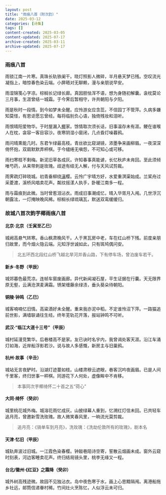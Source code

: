 ```yaml
---
layout: post
title: "雨痕八首（附次韵）"
date: 2025-03-12
categories: [诗集]
tags: []
content-created: 2025-03-05
content-updated: 2025-07-17
archive-created: 2025-03-11
archive-updated: 2025-07-17
---
```


### <span class="authorspan linyuye0">雨痕八首</span>

雨锁江南一片寒。真珠长轨铁阑干。晓灯照影人微碎，半月悬天梦已残。空叹流光凝指上，暗惊春色染云端。小屏晤对无聊赖，漫与亲朋说早安。

雨湿锦笺心字凉。棕榈长记绿长廊。真因胆怯浑不语，想为身随初解囊。衾枕莫论三月事，生涯曾结一城霜。于今霁后暂相守，许共朝阳与夕阳。

雨是秋时一段情。到今如梦未全醒。应怜游女应含蕊，不信园丁不管萍。久病多嫌知莫怪，有恩讵愿忘曾经。每将临别负心语，独倚残妆和泪听。

雨恨晴阳爱物华。于时屋漏入<u>椰</u>家。馀情取次须长话，旧事温存未有涯。鲠在谁喉人在枕，衾容一客目容沙。夜寒阴湿小窗闭，几点昏灯噪暮鸦。

雨问晴熏能几时。东君乍绿最高枝。青丝欲比窥湖镜，浓墨争来画柳眉。一夜深深倚怀抱，双肩默默弄枰棋。于今缱绻无嗔怨，不可知心或可移。

雨扫寒枝不剩梅。新泥旧草各成灰。许知春事真能谑，长忆秋庐未肯回。至此须倾唯芍药，从来带刺是玫瑰。歧途有结无人解，付与天风试剪裁。

雨霁疏灯碎晓城。初青垂柳绕<u>滇</u>樱。云怜广宇晴方好，水爱重溟渠始成。兰桨舟过采菱渡，溪桥风唱卖花声。粼纹摇漾人执手，卧暖江南多一程。

雨与霜痕到此微。当时曾惹泪沾衣。雨成旧事潮成忆，晴入华胥月入闱。几世浮沉朝露泫，一灯掩映晚风稀。棕榈长绿琉璃瓦，默送双鸾缓缓归。

### <span class="authorspan xizhi896">故城八首次韵芋椰雨痕八首</span>

#### 北京·北京（壬寅至乙巳）

城阙高悬气转寒。香山枫肃晚风干。人于黑瓦房中老，车在红山桥下残。前度亲朋归故里，而今烟火隐云端。元知浮世诚如此，只有斑鸠偶问安。

> 北五环西北段红山桥飞越北旱河并香山路，下有停车场，曾泊废车若干。

#### 新乡·冬野（甲辰）

城郊暮色最荒凉。连帧车窗废画廊。异代新闻凝石屋，平生证据在行囊。天无限界原无壑，云满沧溟麦满霜。锈架缠藤余绿渍，垂头葵朵待朝阳。

#### 铜陵·钟鸣（乙巳）

城客喃喃忆旧情。高粱酒好未全醒。重来我亦泥中稻，不定谁怜沼下萍。一路猫追前世影，满墙联诵往生经。终年芜轨花开落，报站钟鸣不可听。

#### 武汉·“临江大道十三号”（甲辰）

城村延漫竞繁华。后巷楼高不是家。友已诀时名宇内，我曾谒处客天涯。沿江车涌灯如海，近岸船浮影若沙。说与故人多感慨，新房主与旧巢鸦。

#### 杭州·故事（辛丑）

城站无言夜酽时。沿湖灯迹蔓如枝。山楼肃穆云遮眼，巷客沉吟夜画眉。已是人间千里客，终归世事一枰棋。同游花下人何处，虚像眸中不肯移。

> 本事同次芋椰绮怀二十首之五“荷心”

#### 大同·绮怀（癸卯）

城里桃花城外梅。城溶花雨忆成灰。山披绿幕人重到，忆溯红灯信未回。已共轻车追月亮，曾邀新雪洗玫瑰。故人微笑春风里，一晌流光莫剪裁。

> 追月亮：《骑单车到月亮》，洗玫瑰：《洗劫伦敦所有的玫瑰》，剧本名

#### 天津·忆旧（甲辰）

城轨奔波过旧城。一江霞色染春樱。钟敲巷陌诗空寄，誓散云烟画未成。窗外云窥时刻表，河边客睡卖花声。终归结局镜头里，桃李无缘又一程。

#### 台北/徽州·《红豆》之霜降（癸卯）

城外树高残迹微。故园不见独沾衣。岛中夜色寒于水，画上心思黯隔闱。离港船拖乡社远，邮筒信递眷村稀。竹间灶火烹陈忆，人似浮云未可归。

